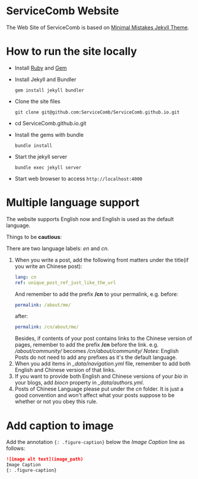 # ServiceComb Website
The Web Site of ServiceComb is based on [Minimal Mistakes Jekyll Theme](https://mmistakes.github.io/minimal-mistakes/).  

# How to run the site locally
*  Install [Ruby](https://www.ruby-lang.org/en/downloads/) and [Gem](https://rubygems.org/) 

*  Install Jekyll and Bundler

   `gem install jekyll bundler`

*  Clone the site files

   `git clone git@github.com:ServiceComb/ServiceComb.github.io.git`

* cd ServiceComb.github.io.git

*  Install the gems with bundle

   `bundle install`

*  Start the jekyll server

   `bundle exec jekyll server`

*  Start web browser to access `http://localhost:4000`   

# Multiple language support
The website supports English now and English is used as the default language. 

Things to be **cautious**:

There are two language labels: *en* and *cn*.

1. When you write a post, add the following front matters under the title(if you write an Chinese post):
   ```yml
   lang: cn
   ref: unique_post_ref_just_like_the_url
   ```
   And remember to add the prefix **/cn** to your permalink, e.g. 
   before: 
   ```yml
   permalink: /about/me/
   ```
   after:    
   ```yml
   permalink: /cn/about/me/
   ```
   Besides, if contents of your post contains links to the Chinese version of pages, remember to add the 
   prefix **/cn** before the link. e.g. */about/community/* becomes */cn/about/community/*
   *Notes*: English Posts do not need to add any prefixes as it's the default language.
2. When you add items in *_data/navigation.yml* file, remember to add both English and Chinese version of that links.
3. If you want to provide both English and Chinese versions of your *bio* in your blogs, add *biocn* property in *_data/authors.yml*.
4. Posts of Chinese Language please put under the *cn* folder. It is just a good convention and won't affect what your posts suppose to be whether or not you obey this rule.

# Add caption to image
Add the annotation `{: .figure-caption}` below the *Image Caption* line as follows:
```markdown
![image alt text](image_path)
Image Caption
{: .figure-caption}
```
